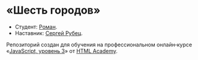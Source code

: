 # «Шесть городов»



* Студент: [Роман](https://up.htmlacademy.ru/react/3/user/699319).
* Наставник: [Сергей Рубец](https://htmlacademy.ru/profile/amator).


Репозиторий создан для обучения на профессиональном онлайн‑курсе «[JavaScript, уровень 3](https://htmlacademy.ru/intensive/react)» от [HTML Academy](https://htmlacademy.ru).

[travis-image]: https://travis-ci.com/htmlacademy-react/699319-six-cities-3.svg?branch=master
[travis-url]: https://travis-ci.com/htmlacademy-react/699319-six-cities-3
